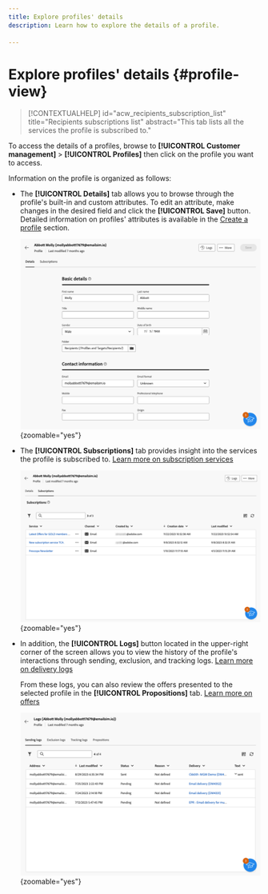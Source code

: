 ```yaml
---
title: Explore profiles' details
description: Learn how to explore the details of a profile.

---
```

# Explore profiles' details {#profile-view}

>[!CONTEXTUALHELP]
>id="acw_recipients_subscription_list"
>title="Recipients subscriptions list"
>abstract="This tab lists all the services the profile is subscribed to."

To access the details of a profiles, browse to **[!UICONTROL Customer management]** > **[!UICONTROL Profiles]** then click on the profile you want to access.

Information on the profile is organized as follows:

* The **[!UICONTROL Details]** tab allows you to browse through the profile's built-in and custom attributes. To edit an attribute, make changes in the desired field and click the **[!UICONTROL Save]** button. Detailed information on profiles' attributes is available in the [Create a profile](create-profile.md) section.

    ![](assets/profile-details.png){zoomable="yes"}

* The **[!UICONTROL Subscriptions]** tab provides insight into the services the profile is subscribed to. [Learn more on subscription services](manage-services.md)

    ![](assets/profile-subscriptions.png){zoomable="yes"}

* In addition, the **[!UICONTROL Logs]** button located in the upper-right corner of the screen allows you to view the history of the profile's interactions through sending, exclusion, and tracking logs. [Learn more on delivery logs](../monitor/delivery-logs.md)

    From these logs, you can also review the offers presented to the selected profile in the **[!UICONTROL Propositions]** tab. [Learn more on offers](../msg/offers.md)

    ![](assets/profile-logs.png){zoomable="yes"}
